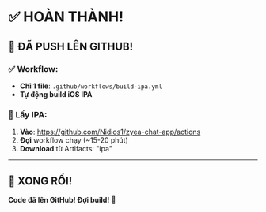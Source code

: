 # ✅ HOÀN THÀNH!

## 🎉 ĐÃ PUSH LÊN GITHUB!

### ✅ Workflow:
- **Chỉ 1 file**: `.github/workflows/build-ipa.yml`
- **Tự động build iOS IPA**

### 📱 Lấy IPA:

1. **Vào**: https://github.com/Nidios1/zyea-chat-app/actions
2. **Đợi** workflow chạy (~15-20 phút)  
3. **Download** từ Artifacts: "ipa"

---

## 🎊 XONG RỒI!

**Code đã lên GitHub! Đợi build!** 🚀

